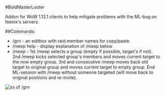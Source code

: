 #BoldMasterLooter

Addon for WoW 1.12.1 clients to help mitigate problems with the ML-bug on feenix's servers.

##Commands:
* /grn - an editbox with raid member names for copy/paste.
* /meep help - display explanation of /meep below
* /meep - 1st /meep selects a group (empty if possible, target's if not). 2nd /meep kicks selected group's members and moves current target to the now empty group. 3rd and consecutive /meep moves back old target to original group and moves current target to empty group. End ML-session with /meep without someone targeted (will move back to original positions and re-invite).

![ss of /grn](http://i.imgur.com/bz35lzo.png)
